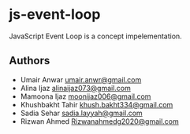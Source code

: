 # js-event-loop
JavaScript Event Loop is a concept impelementation.


## Authors

- Umair Anwar <umair.anwr@gmail.com>
- Alina Ijaz <alinaijaz073@gmail.com>
- Mamoona Ijaz <moonijaz006@gmail.com>
- Khushbakht Tahir <khush.bakht334@gmail.com>
- Sadia Sehar <sadia.layyah@gmail.com>
- Rizwan Ahmed <Rizwanahmedg2020@gmail.com>
